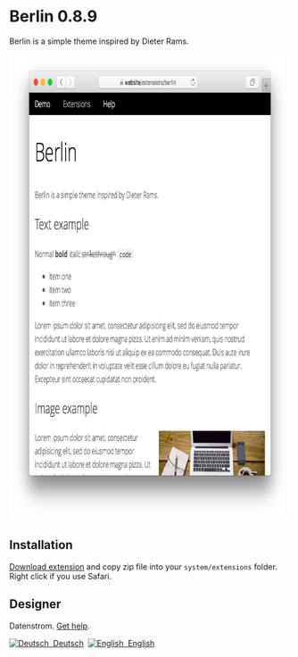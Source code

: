 Berlin 0.8.9
============
Berlin is a simple theme inspired by Dieter Rams.

<p align="center"><img src="berlin-screenshot.png?raw=true" width="795" height="836" alt="Screenshot"></p>

## Installation

[Download extension](https://github.com/datenstrom/yellow-extensions/raw/master/zip/berlin.zip) and copy zip file into your `system/extensions` folder. Right click if you use Safari.

## Designer

Datenstrom. [Get help](https://datenstrom.se/yellow/help/).

<p>
<a href="README-de.md"><img src="https://raw.githubusercontent.com/datenstrom/yellow-extensions/master/source/help/language-de.png" width="15" height="15" alt="Deutsch">&nbsp; Deutsch</a>&nbsp;
<a href="README.md"><img src="https://raw.githubusercontent.com/datenstrom/yellow-extensions/master/source/help/language-en.png" width="15" height="15" alt="English">&nbsp; English</a>&nbsp;
</p>
